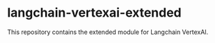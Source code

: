# langchain-vertexai-extended

This repository contains the extended module for Langchain VertexAI.
